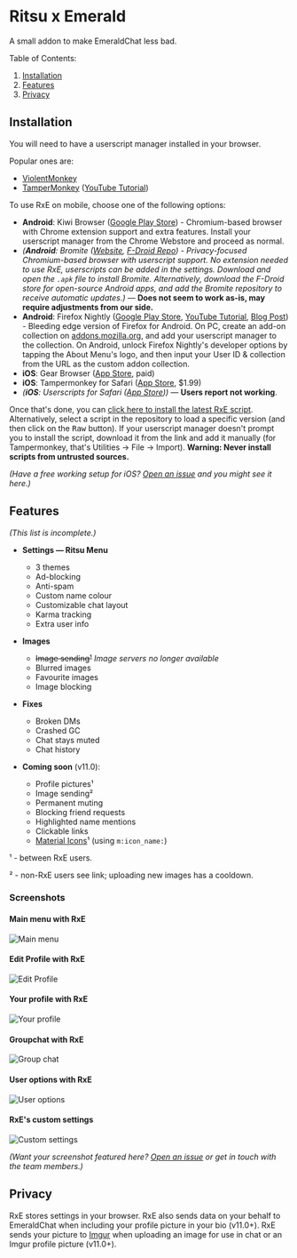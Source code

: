 # Ritsu x Emerald

A small addon to make EmeraldChat less bad.

Table of Contents:
1. [Installation](#installation)
2. [Features](#features)
3. [Privacy](#privacy)

## Installation

You will need to have a userscript manager installed in your browser.

Popular ones are:
- [ViolentMonkey](https://violentmonkey.github.io/)
- [TamperMonkey](https://www.tampermonkey.net/) ([YouTube Tutorial](https://www.youtube.com/watch?v=8tyjJD65zws))

To use RxE on mobile, choose one of the following options: 
- **Android**: Kiwi Browser 
([Google Play Store](https://play.google.com/store/apps/details?id=com.kiwibrowser.browser)) - 
Chromium-based browser with Chrome extension support and extra features. 
Install your userscript manager from the Chrome Webstore and proceed as normal.
- _(**Android**: Bromite ([Website](https://www.bromite.org/), [F-Droid Repo](https://www.bromite.org/fdroid)) - 
Privacy-focused Chromium-based browser with userscript support. 
No extension needed to use RxE, userscripts can be added in the settings. 
Download and open the `.apk` file to install Bromite. 
Alternatively, download the F-Droid store for open-source Android apps, 
and add the Bromite repository to receive automatic updates.)_ — **Does not seem to work as-is, may require adjustments from our side.**
- **Android**: Firefox Nightly 
([Google Play Store](https://play.google.com/store/apps/details?id=org.mozilla.fenix), 
[YouTube Tutorial](https://youtu.be/GXcg8r0c-Lk?t=232), 
[Blog Post](https://blog.mozilla.org/addons/2020/09/29/expanded-extension-support-in-firefox-for-android-nightly/)) - 
Bleeding edge version of Firefox for Android. 
On PC, create an add-on collection on [addons.mozilla.org](https://addons.mozilla.org), and add your userscript manager to the collection. 
On Android, unlock Firefox Nightly's developer options by tapping the About Menu's logo, 
and then input your User ID & collection from the URL as the custom addon collection.
- **iOS**: Gear Browser ([App Store](https://apps.apple.com/us/app/gear-browser/id1458962238), paid)
- **iOS**: Tampermonkey for Safari ([App Store](https://apps.apple.com/us/app/tampermonkey/id1482490089?mt=12), $1.99)
- _(**iOS**: Userscripts for Safari ([App Store](https://apps.apple.com/us/app/userscripts/id1463298887)))_ — **Users report not working**.

Once that's done, you can [click here to install the latest RxE script](https://raw.githubusercontent.com/Ritsu-Projects/Public-Releases/main/ritsu-emerald.user.js). 
Alternatively, select a script in the repository to load a specific version (and then click on the <kbd>Raw</kbd> button). If your userscript manager doesn't prompt you to install the script, download it from the link and add it manually (for Tampermonkey, that's Utilities -> File -> Import).
**Warning: Never install scripts from untrusted sources.**

_(Have a free working setup for iOS? [Open an issue](https://github.com/Ritsu-Projects/Public-Releases/issues/new/choose) and you might see it here.)_

## Features

*(This list is incomplete.)*

- **Settings — Ritsu Menu**
  - 3 themes
  - Ad-blocking
  - Anti-spam
  - Custom name colour
  - Customizable chat layout
  - Karma tracking
  - Extra user info
- **Images**
  - <s>Image sending¹</s> *Image servers no longer available*
  - Blurred images
  - Favourite images
  - Image blocking
- **Fixes**
  - Broken DMs
  - Crashed GC
  - Chat stays muted
  - Chat history


- **Coming soon** (v11.0):
  - Profile pictures¹
  - Image sending²
  - Permanent muting
  - Blocking friend requests
  - Highlighted name mentions
  - Clickable links
  - [Material Icons](https://fonts.google.com/icons?selected=Material+Icons)¹ (using `m:icon_name:`)

¹ - between RxE users.

² - non-RxE users see link; uploading new images has a cooldown.

### Screenshots

#### Main menu with RxE
![Main menu](https://i.ibb.co/zPnBQSk/rxe-2.png)

#### Edit Profile with RxE
![Edit Profile](https://i.ibb.co/9cKK4W5/rxe-5.png)

#### Your profile with RxE
![Your profile](https://i.ibb.co/6XFQm0v/rxe-6.png)

#### Groupchat with RxE
![Group chat](https://i.ibb.co/JkyMVfq/rxe-1.png)

#### User options with RxE
![User options](https://i.ibb.co/8m7GLsc/rxe-7.png)

#### RxE's custom settings
![Custom settings](https://i.ibb.co/Qc1fnd4/rxe-3.png)

_(Want your screenshot featured here? [Open an issue](https://github.com/Ritsu-Projects/Public-Releases/issues/new) or get in touch with the team members.)_

## Privacy

RxE stores settings in your browser. RxE also sends data on your behalf to EmeraldChat when including your profile picture in your bio (v11.0+). RxE sends your picture to [Imgur](https://imgurinc.com/privacy) when uploading an image for use in chat or an Imgur profile picture (v11.0+).
